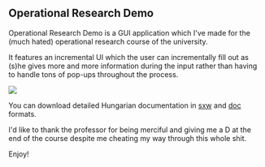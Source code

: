 Operational Research Demo
-------------------------

Operational Research Demo is a GUI application which I've made for the (much hated) operational research course of the university.

It features an incremental UI which the user can incrementally fill out as (s)he gives more and more information during the input rather than having to handle tons of pop-ups throughout the process.

![](https://raw.github.com/mondalaci/operational-research-demo/master/screenshot.png)

You can download detailed Hungarian documentation in [sxw](https://github.com/mondalaci/operational-research-demo/raw/master/opres-demo-hungarian.sxw) and [doc](https://github.com/mondalaci/operational-research-demo/raw/master/opres-demo-hungarian.sxw) formats.

I'd like to thank the professor for being merciful and giving me a D at the end of the course despite me cheating my way through this whole shit.

Enjoy!
